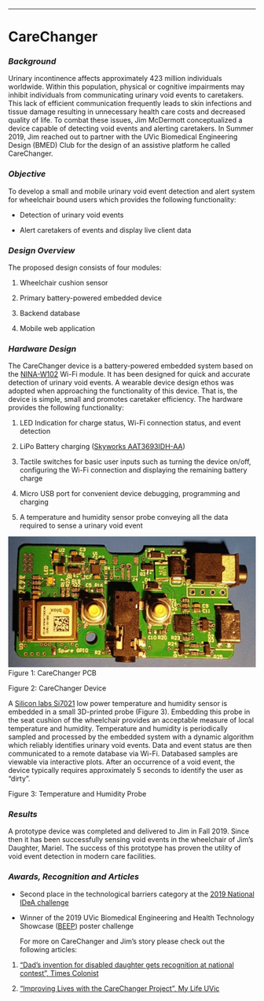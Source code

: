 ---
# CareChanger

### *Background*
Urinary incontinence affects approximately 423 million individuals worldwide.
Within this population, physical or cognitive impairments may inhibit
individuals from communicating urinary void events to caretakers. This lack of
efficient communication frequently leads to skin infections and tissue damage
resulting in unnecessary health care costs and decreased quality of life. To
combat these issues, Jim McDermott conceptualized a device capable of detecting
void events and alerting caretakers. In Summer 2019, Jim reached out to partner
with the UVic Biomedical Engineering Design (BMED) Club for the design of an
assistive platform he called CareChanger.

### *Objective*  
To develop a small and mobile urinary void event detection and alert system for
wheelchair bound users which provides the following functionality:

-   Detection of urinary void events

-   Alert caretakers of events and display live client data

### *Design Overview*  
The proposed design consists of four modules:

1.  Wheelchair cushion sensor

2.  Primary battery-powered embedded device

3.  Backend database

4.  Mobile web application

### *Hardware Design*  
The CareChanger device is a battery-powered embedded system based on the
[NINA-W102](https://www.u-blox.com/en/product/nina-w10-series) Wi-Fi module. It
has been designed for quick and accurate detection of urinary void events. A
wearable device design ethos was adopted when approaching the functionality of
this device. That is, the device is simple, small and promotes caretaker
efficiency. The hardware provides the following functionality:

1.  LED Indication for charge status, Wi-Fi connection status, and event
    detection

2.  LiPo Battery charging ([Skyworks
    AAT3693IDH-AA](https://store.skyworksinc.com/products/detail/aat3693idhaat1-skyworks/74683/))

3.  Tactile switches for basic user inputs such as turning the device on/off,
    configuring the Wi-Fi connection and displaying the remaining battery charge

4.  Micro USB port for convenient device debugging, programming and charging

5.  A temperature and humidity sensor probe conveying all the data required to
    sense a urinary void event


<img src="/images/carechanger PCB fig 1.png" /> <br>
Figure 1: CareChanger PCB

Figure 2: CareChanger Device

A [Silicon labs
Si7021](https://www.silabs.com/sensors/humidity/si7006-13-20-21-34/device.si7021-a20-gm)
low power temperature and humidity sensor is embedded in a small 3D-printed
probe (Figure 3). Embedding this probe in the seat cushion of the wheelchair
provides an acceptable measure of local temperature and humidity. Temperature
and humidity is periodically sampled and processed by the embedded system with a
dynamic algorithm which reliably identifies urinary void events. Data and event
status are then communicated to a remote database via Wi-Fi. Databased samples
are viewable via interactive plots. After an occurrence of a void event, the
device typically requires approximately 5 seconds to identify the user as
“dirty”.

Figure 3: Temperature and Humidity Probe

### *Results*  
A prototype device was completed and delivered to Jim in Fall 2019. Since then
it has been successfully sensing void events in the wheelchair of Jim’s
Daughter, Mariel. The success of this prototype has proven the utility of void
event detection in modern care facilities.

### *Awards, Recognition and Articles*

-   Second place in the technological barriers category at the [2019 National
    IDeA
    challenge](https://www.univcan.ca/programs-and-scholarships/innovative-designs-accessibility-competition/meet-the-2019-idea-competition-winners/)

-   Winner of the 2019 UVic Biomedical Engineering and Health Technology
    Showcase
    ([BEEP](https://www.uvic.ca/research/centres/biomedical/events-outreach/partnership-day/index.php))
    poster challenge

    For more on CareChanger and Jim’s story please check out the following
    articles:

1.  [“Dad’s invention for disabled daughter gets recognition at national
    contest”, Times
    Colonist](https://www.timescolonist.com/news/local/dad-s-invention-for-disabled-daughter-gets-recognition-at-national-contest-1.23918747)

2.  [“Improving Lives with the CareChanger Project”, My Life
    UVic](https://onlineacademiccommunity.uvic.ca/myuviclife/2019/08/30/improving-lives-with-the-carechanger-project/)
